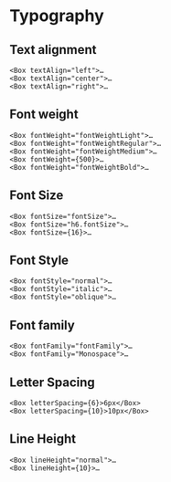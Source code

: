 # Typography

## Text alignment

```tsx
<Box textAlign="left">…
<Box textAlign="center">…
<Box textAlign="right">…
```


## Font weight

```tsx
<Box fontWeight="fontWeightLight">…
<Box fontWeight="fontWeightRegular">…
<Box fontWeight="fontWeightMedium">…
<Box fontWeight={500}>…
<Box fontWeight="fontWeightBold">…
```

## Font Size

```tsx
<Box fontSize="fontSize">…
<Box fontSize="h6.fontSize">…
<Box fontSize={16}>…
```

## Font Style

```tsx
<Box fontStyle="normal">…
<Box fontStyle="italic">…
<Box fontStyle="oblique">…
```

## Font family

```tsx
<Box fontFamily="fontFamily">…
<Box fontFamily="Monospace">…
```

## Letter Spacing

```tsx
<Box letterSpacing={6}>6px</Box>
<Box letterSpacing={10}>10px</Box>
```

## Line Height

```tsx
<Box lineHeight="normal">…
<Box lineHeight={10}>…
```